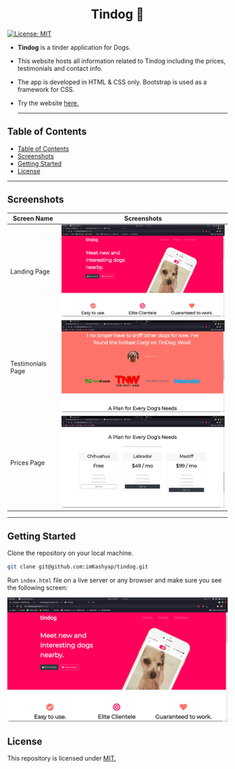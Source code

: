 
<h1 style="text-align:center;">Tindog 🐶</h1>
  
  [![License: MIT](https://img.shields.io/badge/License-MIT-blue.svg)](https://opensource.org/licenses/MIT)

- **Tindog** is a tinder application for Dogs.
- This website hosts all information related to Tindog including the prices, testimonials and contact info.
- The app is developed in HTML & CSS only. Bootstrap is used as a framework for CSS.
- Try the website [here.](https://imkashyap.github.io/Tindog/)
  

  ***


## Table of Contents
- [Table of Contents](#table-of-contents)
- [Screenshots](#screenshots)
- [Getting Started](#getting-started)
- [License](#license)

***

## Screenshots
|Screen Name | Screenshots |
|---|--|
|Landing Page|<img src='./screenshots/ss1.png' width=600px alt='Screenshot of the App'>|
|Testimonials Page|<img src='./screenshots/ss2.png' width=600px  alt='Screenshot of the App'>|
|Prices Page|<img src='./screenshots/ss3.png' width=600px  alt='Screenshot of the App'>|

***

## Getting Started
Clone the repository on your local machine.

```bash
git clone git@github.com:imKashyap/tindog.git
```

Run `index.html` file on a live server or any browser and make sure you see the following screen:

![Screenshot of the landing page of Web Server](screenshots/ss1.png)

## License
 This repository is licensed under [MIT.](https://github.com/imKashyap/dice-game/blob/main/LICENSE)